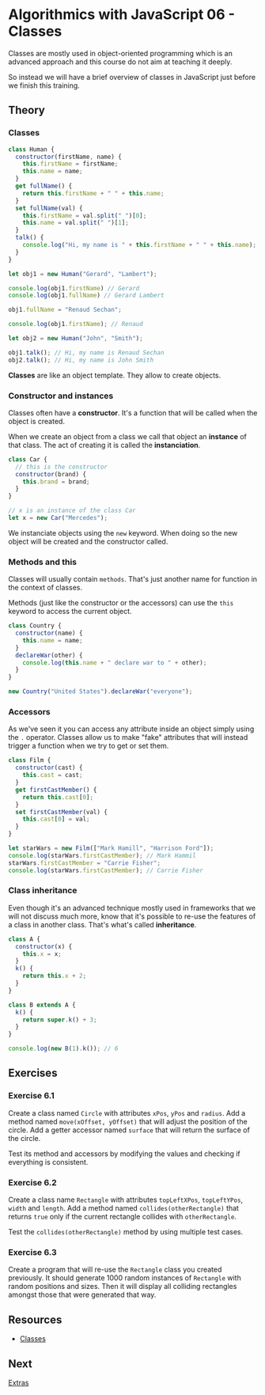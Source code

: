 
# Algorithmics with JavaScript 06 - Classes

Classes are mostly used in object-oriented programming which is an advanced approach and this course do not aim at teaching it deeply.

So instead we will have a brief overview of classes in JavaScript just before we finish this training.

## Theory

### Classes

```javascript
class Human {
  constructor(firstName, name) {
    this.firstName = firstName;
    this.name = name;
  }
  get fullName() {
    return this.firstName + " " + this.name;
  }
  set fullName(val) {
    this.firstName = val.split(" ")[0];
    this.name = val.split(" ")[1];
  }
  talk() {
    console.log("Hi, my name is " + this.firstName + " " + this.name);
  }
}

let obj1 = new Human("Gerard", "Lambert");

console.log(obj1.firstName) // Gerard
console.log(obj1.fullName) // Gerard Lambert

obj1.fullName = "Renaud Sechan";

console.log(obj1.firstName); // Renaud

let obj2 = new Human("John", "Smith");

obj1.talk(); // Hi, my name is Renaud Sechan
obj2.talk(); // Hi, my name is John Smith
```

**Classes** are like an object template. They allow to create objects.

### Constructor and instances

Classes often have a **constructor**. It's a function that will be called when the object is created.

When we create an object from a class we call that object an **instance** of that class. The act of creating it is called the **instanciation**.

```javascript
class Car {
  // this is the constructor
  constructor(brand) {
    this.brand = brand;
  }
}

// x is an instance of the class Car
let x = new Car("Mercedes");
```

We instanciate objects using the `new` keyword. When doing so the new object will be created and the constructor called.

### Methods and this

Classes will usually contain ```methods```. That's just another name for function in the context of classes.

Methods (just like the constructor or the accessors) can use the `this` keyword to access the current object.

```javascript
class Country {
  constructor(name) {
    this.name = name;
  }
  declareWar(other) {
    console.log(this.name + " declare war to " + other);
  }
}

new Country("United States").declareWar("everyone");
```

### Accessors

As we've seen it you can access any attribute inside an object simply using the `.` operator. Classes allow us to make "fake" attributes that will instead trigger a function when we try to get or set them.

```javascript
class Film {
  constructor(cast) {
    this.cast = cast;
  }
  get firstCastMember() {
    return this.cast[0];
  }
  set firstCastMember(val) {
    this.cast[0] = val;
  }
}

let starWars = new Film(["Mark Hamill", "Harrison Ford"]);
console.log(starWars.firstCastMember); // Mark Hammil
starWars.firstCastMember = "Carrie Fisher";
console.log(starWars.firstCastMember); // Carrie Fisher
```

### Class inheritance

Even though it's an advanced technique mostly used in frameworks that we will not discuss much more, know that it's possible to re-use the features of a class in another class. That's what's called **inheritance**.

```javascript
class A {
  constructor(x) {
    this.x = x;
  }
  k() {
    return this.x + 2;
  }
}

class B extends A {
  k() {
    return super.k() + 3;
  }
}

console.log(new B(1).k()); // 6
```

## Exercises

### Exercise 6.1

Create a class named `Circle` with attributes `xPos`, `yPos` and `radius`. Add a method named `move(xOffset, yOffset)` that will adjust the position of the circle. Add a getter accessor named `surface` that will return the surface of the circle.

Test its method and accessors by modifying the values and checking if everything is consistent.

### Exercise 6.2

Create a class name `Rectangle` with attributes `topLeftXPos`, `topLeftYPos`, `width` and `length`. Add a method named `collides(otherRectangle)` that returns `true` only if the current rectangle collides with `otherRectangle`.

Test the `collides(otherRectangle)` method by using multiple test cases.

### Exercise 6.3

Create a program that will re-use the `Rectangle` class you created previously. It should generate 1000 random instances of `Rectangle` with random positions and sizes. Then it will display all colliding rectangles amongst those that were generated that way.

## Resources

* [Classes](https://developer.mozilla.org/en-US/docs/Web/JavaScript/Reference/Classes)

## Next

[Extras](./extra-challenges/readme.md)